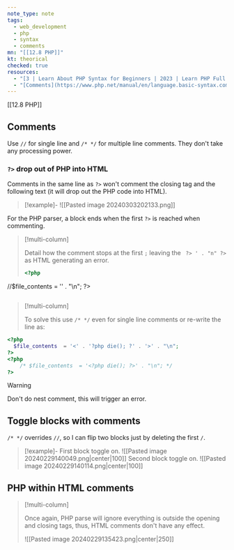 ```yaml
---
note_type: note
tags:
  - web_development
  - php
  - syntax
  - comments
mn: "[[12.8 PHP]]"
kt: theorical
checked: true
resources:
  - "[3 | Learn About PHP Syntax for Beginners | 2023 | Learn PHP Full Course for Beginners](https://www.youtube.com/watch?v=7YCFg9gyMjE&list=PL0eyrZgxdwhwwQQZA79OzYwl5ewA7HQih&index=3&ab_channel=DaniKrossing)"
  - "[Comments](https://www.php.net/manual/en/language.basic-syntax.comments.php)"
---
```

[[12.8 PHP]]

## Comments
Use `//` for single line and `/* */` for multiple line comments. They don't take any processing power. 
### `?>` drop out of PHP into HTML
Comments in the same line as `?>` won't comment the closing tag and the following text (it will drop out the PHP code into HTML). 

>[!example]-
>![[Pasted image 20240303202133.png]]

For the PHP parser, a block ends when the first `?>` is reached when commenting.

>[!multi-column]
>
>Detail how the comment stops at the first `;` leaving the ` ?> ' . "n" ?>` as HTML generating an error. 
>
>```PHP
><?php
  //$file_contents  = '<?php die(); ?>' . "\n";
?>
>```

>[!multi-column]
>
>To solve this use `/* */` even for single line comments or re-write the line as:
>

```PHP
<?php
  $file_contents  = '<' . '?php die(); ?' . '>' . "\n";
?>
<?php
    /* $file_contents  = '<?php die(); ?>' . "\n"; */
?>
```

>[!warning]
>Don't do nest comment, this will trigger an error. 
## Toggle blocks with comments
`/* */` overrides `//`, so I can flip two blocks just by deleting the first `/`.

>[!example]-
>First block toggle on.
>![[Pasted image 20240229140049.png|center|100]]
>Second block toggle on.
>![[Pasted image 20240229140114.png|center|100]]
## PHP within HTML comments
>[!multi-column]
>
>Once again, PHP parse will ignore everything is outside the opening and closing tags, thus, HTML comments don't have any effect.
>
>![[Pasted image 20240229135423.png|center|250]]

